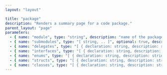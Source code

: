 ```yaml
---
layout: "layout"

title: "package"
description: "Renders a summary page for a code package."
parent_layout: "page"
parameters:
  - { name: "module", type: "string", description: "name of the package" }
  - { name: "submodules", type: "[ string, .. ]", optional: true, description: "list of child packages" }
  - { name: "delegates", type: "[ { declaration: string, description: string, name: string }, .. ]", optional: true, description: "list of delegates that belong to the package" }
  - { name: "interfaces", type: "[ { declaration: string, description: string, name: string }, .. ]", optional: true, description: "list of interfaces that belong to the package" }
  - { name: "enums", type: "[ { declaration: string, description: string, name: string }, .. ]", optional: true, description: "list of enums that belong to the package" }
  - { name: "structs", type: "[ { declaration: string, description: string, name: string }, .. ]", optional: true, description: "list of structs that belong to the package" }
  - { name: "classes", type: "[ { declaration: string, description: string, name: string }, .. ]", optional: true, description: "list of classes that belong to the package" }
---
```

